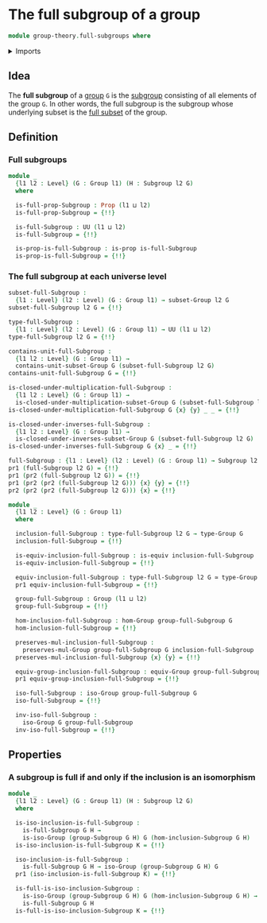 # The full subgroup of a group

```agda
module group-theory.full-subgroups where
```

<details><summary>Imports</summary>

```agda
open import foundation.dependent-pair-types
open import foundation.equivalences
open import foundation.full-subtypes
open import foundation.propositions
open import foundation.universe-levels

open import group-theory.groups
open import group-theory.homomorphisms-groups
open import group-theory.isomorphisms-groups
open import group-theory.subgroups
open import group-theory.subsets-groups
```

</details>

## Idea

The **full subgroup** of a [group](group-theory.groups.md) `G` is the
[subgroup](group-theory.subgroups.md) consisting of all elements of the group
`G`. In other words, the full subgroup is the subgroup whose underlying subset
is the [full subset](foundation.full-subtypes.md) of the group.

## Definition

### Full subgroups

```agda
module _
  {l1 l2 : Level} (G : Group l1) (H : Subgroup l2 G)
  where

  is-full-prop-Subgroup : Prop (l1 ⊔ l2)
  is-full-prop-Subgroup = {!!}

  is-full-Subgroup : UU (l1 ⊔ l2)
  is-full-Subgroup = {!!}

  is-prop-is-full-Subgroup : is-prop is-full-Subgroup
  is-prop-is-full-Subgroup = {!!}
```

### The full subgroup at each universe level

```agda
subset-full-Subgroup :
  {l1 : Level} (l2 : Level) (G : Group l1) → subset-Group l2 G
subset-full-Subgroup l2 G = {!!}

type-full-Subgroup :
  {l1 : Level} (l2 : Level) (G : Group l1) → UU (l1 ⊔ l2)
type-full-Subgroup l2 G = {!!}

contains-unit-full-Subgroup :
  {l1 l2 : Level} (G : Group l1) →
  contains-unit-subset-Group G (subset-full-Subgroup l2 G)
contains-unit-full-Subgroup G = {!!}

is-closed-under-multiplication-full-Subgroup :
  {l1 l2 : Level} (G : Group l1) →
  is-closed-under-multiplication-subset-Group G (subset-full-Subgroup l2 G)
is-closed-under-multiplication-full-Subgroup G {x} {y} _ _ = {!!}

is-closed-under-inverses-full-Subgroup :
  {l1 l2 : Level} (G : Group l1) →
  is-closed-under-inverses-subset-Group G (subset-full-Subgroup l2 G)
is-closed-under-inverses-full-Subgroup G {x} _ = {!!}

full-Subgroup : {l1 : Level} (l2 : Level) (G : Group l1) → Subgroup l2 G
pr1 (full-Subgroup l2 G) = {!!}
pr1 (pr2 (full-Subgroup l2 G)) = {!!}
pr1 (pr2 (pr2 (full-Subgroup l2 G))) {x} {y} = {!!}
pr2 (pr2 (pr2 (full-Subgroup l2 G))) {x} = {!!}

module _
  {l1 l2 : Level} (G : Group l1)
  where

  inclusion-full-Subgroup : type-full-Subgroup l2 G → type-Group G
  inclusion-full-Subgroup = {!!}

  is-equiv-inclusion-full-Subgroup : is-equiv inclusion-full-Subgroup
  is-equiv-inclusion-full-Subgroup = {!!}

  equiv-inclusion-full-Subgroup : type-full-Subgroup l2 G ≃ type-Group G
  pr1 equiv-inclusion-full-Subgroup = {!!}

  group-full-Subgroup : Group (l1 ⊔ l2)
  group-full-Subgroup = {!!}

  hom-inclusion-full-Subgroup : hom-Group group-full-Subgroup G
  hom-inclusion-full-Subgroup = {!!}

  preserves-mul-inclusion-full-Subgroup :
    preserves-mul-Group group-full-Subgroup G inclusion-full-Subgroup
  preserves-mul-inclusion-full-Subgroup {x} {y} = {!!}

  equiv-group-inclusion-full-Subgroup : equiv-Group group-full-Subgroup G
  pr1 equiv-group-inclusion-full-Subgroup = {!!}

  iso-full-Subgroup : iso-Group group-full-Subgroup G
  iso-full-Subgroup = {!!}

  inv-iso-full-Subgroup :
    iso-Group G group-full-Subgroup
  inv-iso-full-Subgroup = {!!}
```

## Properties

### A subgroup is full if and only if the inclusion is an isomorphism

```agda
module _
  {l1 l2 : Level} (G : Group l1) (H : Subgroup l2 G)
  where

  is-iso-inclusion-is-full-Subgroup :
    is-full-Subgroup G H →
    is-iso-Group (group-Subgroup G H) G (hom-inclusion-Subgroup G H)
  is-iso-inclusion-is-full-Subgroup K = {!!}

  iso-inclusion-is-full-Subgroup :
    is-full-Subgroup G H → iso-Group (group-Subgroup G H) G
  pr1 (iso-inclusion-is-full-Subgroup K) = {!!}

  is-full-is-iso-inclusion-Subgroup :
    is-iso-Group (group-Subgroup G H) G (hom-inclusion-Subgroup G H) →
    is-full-Subgroup G H
  is-full-is-iso-inclusion-Subgroup K = {!!}
```
